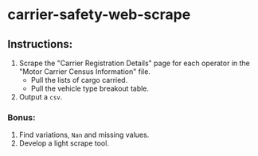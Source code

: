 # carrier-safety-web-scrape

## Instructions:
1) Scrape the "Carrier Registration Details" page for each operator in
the "Motor Carrier Census Information" file.
    - Pull the lists of cargo carried.
    - Pull the vehicle type breakout table.
2) Output a `csv`.

### Bonus:
1) Find variations, `Nan` and missing values.
2) Develop a light scrape tool.